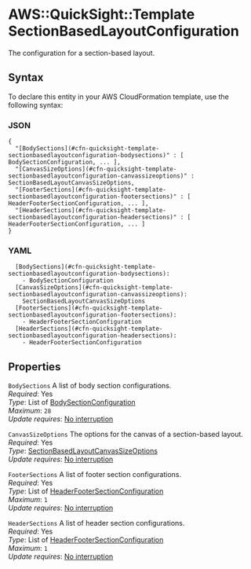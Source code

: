 # AWS::QuickSight::Template SectionBasedLayoutConfiguration<a name="aws-properties-quicksight-template-sectionbasedlayoutconfiguration"></a>

The configuration for a section\-based layout\.

## Syntax<a name="aws-properties-quicksight-template-sectionbasedlayoutconfiguration-syntax"></a>

To declare this entity in your AWS CloudFormation template, use the following syntax:

### JSON<a name="aws-properties-quicksight-template-sectionbasedlayoutconfiguration-syntax.json"></a>

```
{
  "[BodySections](#cfn-quicksight-template-sectionbasedlayoutconfiguration-bodysections)" : [ BodySectionConfiguration, ... ],
  "[CanvasSizeOptions](#cfn-quicksight-template-sectionbasedlayoutconfiguration-canvassizeoptions)" : SectionBasedLayoutCanvasSizeOptions,
  "[FooterSections](#cfn-quicksight-template-sectionbasedlayoutconfiguration-footersections)" : [ HeaderFooterSectionConfiguration, ... ],
  "[HeaderSections](#cfn-quicksight-template-sectionbasedlayoutconfiguration-headersections)" : [ HeaderFooterSectionConfiguration, ... ]
}
```

### YAML<a name="aws-properties-quicksight-template-sectionbasedlayoutconfiguration-syntax.yaml"></a>

```
  [BodySections](#cfn-quicksight-template-sectionbasedlayoutconfiguration-bodysections):
    - BodySectionConfiguration
  [CanvasSizeOptions](#cfn-quicksight-template-sectionbasedlayoutconfiguration-canvassizeoptions):
    SectionBasedLayoutCanvasSizeOptions
  [FooterSections](#cfn-quicksight-template-sectionbasedlayoutconfiguration-footersections):
    - HeaderFooterSectionConfiguration
  [HeaderSections](#cfn-quicksight-template-sectionbasedlayoutconfiguration-headersections):
    - HeaderFooterSectionConfiguration
```

## Properties<a name="aws-properties-quicksight-template-sectionbasedlayoutconfiguration-properties"></a>

`BodySections` <a name="cfn-quicksight-template-sectionbasedlayoutconfiguration-bodysections"></a>
A list of body section configurations\.  
_Required_: Yes  
_Type_: List of [BodySectionConfiguration](aws-properties-quicksight-template-bodysectionconfiguration.md)  
_Maximum_: `28`  
_Update requires_: [No interruption](https://docs.aws.amazon.com/AWSCloudFormation/latest/UserGuide/using-cfn-updating-stacks-update-behaviors.html#update-no-interrupt)

`CanvasSizeOptions` <a name="cfn-quicksight-template-sectionbasedlayoutconfiguration-canvassizeoptions"></a>
The options for the canvas of a section\-based layout\.  
_Required_: Yes  
_Type_: [SectionBasedLayoutCanvasSizeOptions](aws-properties-quicksight-template-sectionbasedlayoutcanvassizeoptions.md)  
_Update requires_: [No interruption](https://docs.aws.amazon.com/AWSCloudFormation/latest/UserGuide/using-cfn-updating-stacks-update-behaviors.html#update-no-interrupt)

`FooterSections` <a name="cfn-quicksight-template-sectionbasedlayoutconfiguration-footersections"></a>
A list of footer section configurations\.  
_Required_: Yes  
_Type_: List of [HeaderFooterSectionConfiguration](aws-properties-quicksight-template-headerfootersectionconfiguration.md)  
_Maximum_: `1`  
_Update requires_: [No interruption](https://docs.aws.amazon.com/AWSCloudFormation/latest/UserGuide/using-cfn-updating-stacks-update-behaviors.html#update-no-interrupt)

`HeaderSections` <a name="cfn-quicksight-template-sectionbasedlayoutconfiguration-headersections"></a>
A list of header section configurations\.  
_Required_: Yes  
_Type_: List of [HeaderFooterSectionConfiguration](aws-properties-quicksight-template-headerfootersectionconfiguration.md)  
_Maximum_: `1`  
_Update requires_: [No interruption](https://docs.aws.amazon.com/AWSCloudFormation/latest/UserGuide/using-cfn-updating-stacks-update-behaviors.html#update-no-interrupt)
